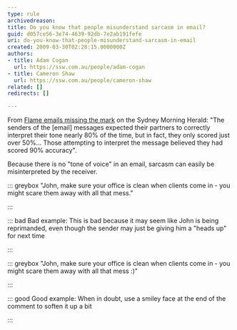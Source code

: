 ```yaml
---
type: rule
archivedreason: 
title: Do you know that people misunderstand sarcasm in email?
guid: d057ce56-3e74-4639-92db-7e2ab191fefe
uri: do-you-know-that-people-misunderstand-sarcasm-in-email
created: 2009-03-30T02:28:15.0000000Z
authors:
- title: Adam Cogan
  url: https://ssw.com.au/people/adam-cogan
- title: Cameron Shaw
  url: https://ssw.com.au/people/cameron-shaw
related: []
redirects: []

---
```


From [Flame emails missing the mark](http&#58;//www.ssw.com.au/ssw/Redirect/smh_flameemailsmissingthemark.htm) on the Sydney Morning Herald: "The senders of the [email] messages expected their partners to correctly interpret their tone nearly 80% of the time, but in fact, they only scored just over 50%... Those attempting to interpret the message believed they had scored 90% accuracy".

<!--endintro-->

Because there is no "tone of voice" in an email, sarcasm can easily be misinterpreted by the receiver.

::: greybox
"John, make sure your office is clean when clients come in - you might scare them away with all that mess."

:::

::: bad
Bad example: This is bad because it may seem like John is being reprimanded, even though the sender may just be giving him a "heads up" for next time

:::

::: greybox
"John, make sure your office is clean when clients come in - you might scare them away with all that mess :)"

:::

::: good
Good example: When in doubt, use a smiley face at the end of the comment to soften it up a bit

:::
